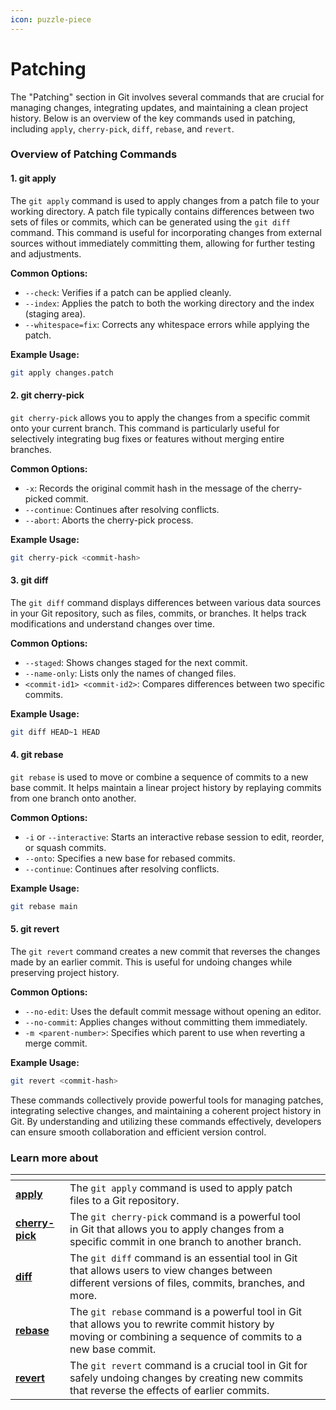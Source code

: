 ```yaml
---
icon: puzzle-piece
---
```


# Patching

The "Patching" section in Git involves several commands that are crucial for managing changes, integrating updates, and maintaining a clean project history. Below is an overview of the key commands used in patching, including `apply`, `cherry-pick`, `diff`, `rebase`, and `revert`.

### Overview of Patching Commands

#### **1. git apply**

The `git apply` command is used to apply changes from a patch file to your working directory. A patch file typically contains differences between two sets of files or commits, which can be generated using the `git diff` command. This command is useful for incorporating changes from external sources without immediately committing them, allowing for further testing and adjustments.

**Common Options:**

* `--check`: Verifies if a patch can be applied cleanly.
* `--index`: Applies the patch to both the working directory and the index (staging area).
* `--whitespace=fix`: Corrects any whitespace errors while applying the patch.

**Example Usage:**

```bash
git apply changes.patch
```

#### **2. git cherry-pick**

`git cherry-pick` allows you to apply the changes from a specific commit onto your current branch. This command is particularly useful for selectively integrating bug fixes or features without merging entire branches.

**Common Options:**

* `-x`: Records the original commit hash in the message of the cherry-picked commit.
* `--continue`: Continues after resolving conflicts.
* `--abort`: Aborts the cherry-pick process.

**Example Usage:**

```bash
git cherry-pick <commit-hash>
```

#### **3. git diff**

The `git diff` command displays differences between various data sources in your Git repository, such as files, commits, or branches. It helps track modifications and understand changes over time.

**Common Options:**

* `--staged`: Shows changes staged for the next commit.
* `--name-only`: Lists only the names of changed files.
* `<commit-id1> <commit-id2>`: Compares differences between two specific commits.

**Example Usage:**

```bash
git diff HEAD~1 HEAD
```

#### **4. git rebase**

`git rebase` is used to move or combine a sequence of commits to a new base commit. It helps maintain a linear project history by replaying commits from one branch onto another.

**Common Options:**

* `-i` or `--interactive`: Starts an interactive rebase session to edit, reorder, or squash commits.
* `--onto`: Specifies a new base for rebased commits.
* `--continue`: Continues after resolving conflicts.

**Example Usage:**

```bash
git rebase main
```

#### **5. git revert**

The `git revert` command creates a new commit that reverses the changes made by an earlier commit. This is useful for undoing changes while preserving project history.

**Common Options:**

* `--no-edit`: Uses the default commit message without opening an editor.
* `--no-commit`: Applies changes without committing them immediately.
* `-m <parent-number>`: Specifies which parent to use when reverting a merge commit.

**Example Usage:**

```bash
git revert <commit-hash>
```

These commands collectively provide powerful tools for managing patches, integrating selective changes, and maintaining a coherent project history in Git. By understanding and utilizing these commands effectively, developers can ensure smooth collaboration and efficient version control.

### Learn more about

<table data-view="cards"><thead><tr><th></th><th></th><th></th></tr></thead><tbody><tr><td><a href="apply.md"><strong>apply</strong></a></td><td>The <code>git apply</code> command is used to apply patch files to a Git repository. </td><td></td></tr><tr><td><a href="cherry-pick.md"><strong>cherry-pick</strong></a></td><td>The <code>git cherry-pick</code> command is a powerful tool in Git that allows you to apply changes from a specific commit in one branch to another branch.</td><td></td></tr><tr><td><a href="../basic-snapshotting/diff.md"><strong>diff</strong></a></td><td>The <code>git diff</code> command is an essential tool in Git that allows users to view changes between different versions of files, commits, branches, and more. </td><td></td></tr><tr><td><a href="rebase.md"><strong>rebase</strong></a></td><td>The <code>git rebase</code> command is a powerful tool in Git that allows you to rewrite commit history by moving or combining a sequence of commits to a new base commit.</td><td></td></tr><tr><td><a href="revert.md"><strong>revert</strong></a></td><td>The <code>git revert</code> command is a crucial tool in Git for safely undoing changes by creating new commits that reverse the effects of earlier commits.</td><td></td></tr></tbody></table>


